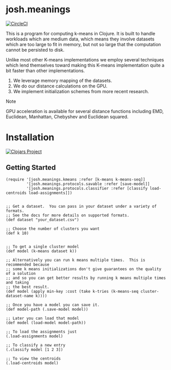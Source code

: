 # josh.meanings

[![CircleCI](https://circleci.com/gh/jColeChanged/josh.meanings.svg?style=svg)](https://circleci.com/gh/jColeChanged/josh.meanings.svg?style=svg)

This is a program for computing k-means in Clojure.  It is built to handle workloads which are medium data, 
which means they involve datasets which are too large to fit in memory, but not so large that the computation 
cannot be persisted to disk.

Unlike most other K-means implementations we employ several techniques which lend themselves toward making this 
K-means implementation quite a bit faster than other implementations.

1. We leverage memory mapping of the datasets.
2. We do our distance calculations on the GPU.
3. We implement initialization schemes from more recent research.

> [!NOTE]
> GPU acceleration is available for several distance functions including EMD,
> Euclidean, Manhattan, Chebyshev and Euclidean squared.

# Installation

[![Clojars Project](https://img.shields.io/clojars/v/org.clojars.joshua/josh.meanings.svg)](https://clojars.org/org.clojars.joshua/josh.meanings)

## Getting Started

```
(require '[josh.meanings.kmeans :refer [k-means k-means-seq]]
         '[josh.meanings.protocols.savable :refer [save-model]]
         '[josh.meanings.protocols.classifier :refer [classify load-centroids load-assignments]])


;; Get a dataset.  You can pass in your dataset under a variety of formats. 
;; See the docs for more details on supported formats.
(def dataset "your_dataset.csv")  

;; Choose the number of clusters you want
(def k 10)


;; To get a single cluster model
(def model (k-means dataset k))

;; Alternatively you can run k means multiple times.  This is recommended because 
;; some k means initializations don't give guarantees on the quality of a solution 
;; and so you can get better results by running k means multiple times and taking 
;; the best result.
(def model (apply min-key :cost (take k-tries (k-means-seq cluster-dataset-name k))))

;; Once you have a model you can save it.
(def model-path (.save-model model))

;; Later you can load that model
(def model (load-model model-path))

;; To load the assignments just
(.load-assignments model)

;; To classify a new entry
(.classify model [1 2 3])

;; To view the centroids
(.load-centroids model)
```

